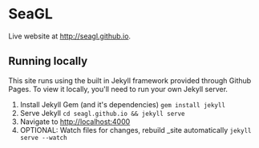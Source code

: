 # SeaGL

Live website at <http://seagl.github.io>.

## Running locally

This site runs using the built in Jekyll framework provided through
Github Pages. To view it locally, you'll need to run your own Jekyll
server.

1. Install Jekyll Gem (and it's dependencies) ``gem install jekyll``
2. Serve Jekyll ``cd seagl.github.io && jekyll serve``
3. Navigate to <http://localhost:4000>
4. OPTIONAL: Watch files for changes, rebuild \_site automatically
   ``jekyll serve --watch``
